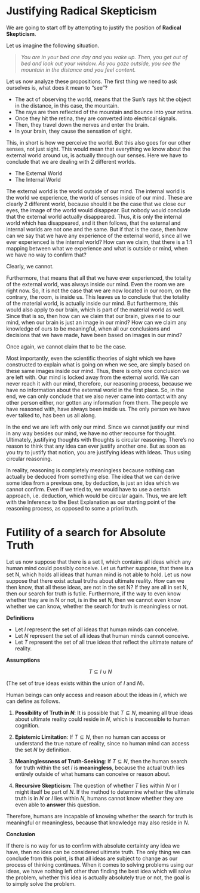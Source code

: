 # Justifying Radical Skepticism 

We are going to start off by attempting to justify the position of **Radical Skepticism**.

Let us imagine the following situation.

> *You are in your bed one day and you wake up. Then, you get out of bed and look out your window. As you gaze outside, you see the mountain in the distance and you feel content.*

Let us now analyze these propositions. The first thing we need to ask ourselves is, what does it mean to “see”?

- The act of observing the world, means that the Sun’s rays hit the object in the distance, in this case, the mountain.
- The rays are then reflected of the mountain and bounce into your retina.
- Once they hit the retina, they are converted into electrical signals.
- Then, they travel down the nerves and enter the brain.
- In your brain, they cause the sensation of sight.

This, in short is how we perceive the world. But this also goes for our other senses, not just sight. This would mean that everything we know about the external world around us, is actually through our senses. Here we have to conclude that we are dealing with 2 different worlds.

- The External World
- The Internal World

The external world is the world outside of our mind. The internal world is the world we experience, the world of senses inside of our mind. These are clearly 2 different world, because should it be the case that we close our eyes, the image of the world would disappear. But nobody would conclude that the external world actually disappeared. Thus, it is only the internal world which has disappeared, and it then follows, that the external and internal worlds are not one and the same. But if that is the case, then how can we say that we have any experience of the external world, since all we ever experienced is the internal world? How can we claim, that there is a 1:1 mapping between what we experience and what is outside or mind, when we have no way to confirm that?

Clearly, we cannot.

Furthermore, that means that all that we have ever experienced, the totality of the external world, was always inside our mind. Even the room we are right now. So, it is not the case that we are now located in our room, on the contrary, the room, is inside us. This leaves us to conclude that the totality of the material world, is actually inside our mind. But furthermore, this would also apply to our brain, which is part of the material world as well. Since that is so, then how can we claim that our brain, gives rise to our mind, when our brain is just an image in our mind? How can we claim any knowledge of ours to be meaningful, when all our conclusions and decisions that we have made, have been based on images in our mind?

Once again, we cannot claim that to be the case.

Most importantly, even the scientific theories of sight which we have constructed to explain what is going on when we see, are simply based on these same images inside our mind. Thus, there is only one conclusion we are left with. Our mind is locked away from the external world. We can never reach it with our mind, therefore, our reasoning process, because we have no information about the external world in the first place. So, in the end, we can only conclude that we also never came into contact with any other person either, nor gotten any information from them. The people we have reasoned with, have always been inside us. The only person we have ever talked to, has been us all along.

In the end we are left with only our mind. Since we cannot justify our mind in any way besides our mind, we have no other recourse for thought. Ultimately, justifying thoughts with thoughts is circular reasoning. There’s no reason to think that any idea can ever justify another one. But as soon as you try to justify that notion, you are justifying ideas with Ideas. Thus using circular reasoning. 

In reality, reasoning is completely meaningless because nothing can actually be deduced from something else. The idea that we can derive some idea from a previous one, by deduction, is just an idea which we cannot confirm. Even if we tried to, we would have to use a certain approach, i.e. deduction, which would be circular again. Thus, we are left with the Inference to the Best Explanation as our starting point of the reasoning process, as opposed to some a priori truth. 

# Futility of a search for Absolute Truth

Let us now suppose that there is a set I, which contains all ideas which any human mind could possibly conceive. Let us further suppose, that there is a set N, which holds all ideas that human mind is not able to hold. Let us now suppose that there exist actual truths about ultimate reality. How can we then know, that all these ideas, are not in the set N? If they are all in set N, then our search for truth is futile. Furthermore, if the way to even know whether they are in N or not, is in the set N, then we cannot even know whether we can know, whether the search for truth is meaningless or not.
 

**Definitions**

- Let $I$ represent the set of all ideas that human minds can conceive.
- Let $N$ represent the set of all ideas that human minds cannot conceive.
- Let $T$ represent the set of all true ideas that reflect the ultimate nature of reality.

**Assumptions**

```math
T \subseteq I \cup N
```
(The set of true ideas exists within the union of $I$ and $N$).

Human beings can only access and reason about the ideas in $I$, which we can define as follows.

1. **Possibility of Truth in $N$**: It is possible that $T \subseteq N$, meaning all true ideas about ultimate reality could reside in $N$, which is inaccessible to human cognition.

2. **Epistemic Limitation**: If $T \subseteq N$, then no human can access or understand the true nature of reality, since no human mind can access the set $N$ by definition.

3. **Meaninglessness of Truth-Seeking**: If $T \subseteq N$, then the human search for truth within the set $I$ is **meaningless**, because the actual truth lies entirely outside of what humans can conceive or reason about.

4. **Recursive Skepticism**: The question of whether $T$ lies within $N$ or $I$ might itself be part of $N$. If the method to determine whether the ultimate truth is in $N$ or $I$ lies within $N$, humans cannot know whether they are even able to **answer** this question.

Therefore, humans are incapable of knowing whether the search for truth is meaningful or meaningless, because that knowledge may also reside in $N$.

**Conclusion**

If there is no way for us to confirm with absolute certainty any idea we have, then no idea can be considered ultimate truth. The only thing we can conclude from this point, is that all ideas are subject to change as our process of thinking continues. When it comes to solving problems using our ideas, we have nothing left other than finding the best idea which will solve the problem, whether this idea is actually absolutely true or not, the goal is to simply solve the problem.
